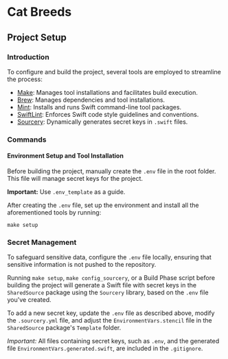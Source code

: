 # Cat Breeds

## Project Setup

### Introduction

To configure and build the project, several tools are employed to streamline the process:

- [Make](https://www.gnu.org/software/make/): Manages tool installations and facilitates build execution.
- [Brew](https://docs.brew.sh): Manages dependencies and tool installations.
- [Mint](https://github.com/yonaskolb/Mint): Installs and runs Swift command-line tool packages.
- [SwiftLint](https://github.com/realm/SwiftLint): Enforces Swift code style guidelines and conventions.
- [Sourcery](https://github.com/krzysztofzablocki/Sourcery): Dynamically generates secret keys in `.swift` files.

### Commands

#### Environment Setup and Tool Installation

Before building the project, manually create the `.env` file in the root folder. This file will manage secret keys for the project.

**Important:** Use `.env_template` as a guide.

After creating the `.env` file, set up the environment and install all the aforementioned tools by running:

```shell
make setup
```


### Secret Management

To safeguard sensitive data, configure the `.env` file locally, ensuring that sensitive information is not pushed to the repository.

Running `make setup`, `make config_sourcery`, or a Build Phase script before building the project will generate a Swift file with secret keys in the `SharedSource` package using the `Sourcery` library, based on the `.env` file you've created.

To add a new secret key, update the `.env` file as described above, modify the `.sourcery.yml` file, and adjust the `EnvironmentVars.stencil` file in the `SharedSource` package's `Template` folder.

*Important:* All files containing secret keys, such as `.env`, and the generated file `EnvironmentVars.generated.swift`, are included in the `.gitignore`.

